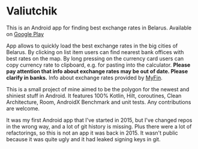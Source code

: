 # Valiutchik

This is an Android app for finding best exchange rates in Belarus. Available
on [Google Play](https://play.google.com/store/apps/details?id=fobo66.exchangecourcesbelarus)

App allows to quickly load the best exchange rates in the big cities of Belarus. By clicking on list
item users can find nearest bank offices with best rates on the map. By long pressing on the
currency card users can copy currency rate to clipboard, e.g. for pasting into the calculator.
**Please pay attention that info about exchange rates may be out of date. Please clarify in banks.**
Info about exchange rates provided by [MyFin](https://myfin.by).

This is a small project of mine aimed to be the polygon for the newest and shiniest stuff in
Android. It features 100% Kotlin, Hilt, coroutines, Clean Architecture, Room, AndroidX Benchmark and
unit tests. Any contributions are welcome.

It was my first Android app that I've started in 2015, but I've changed repos in the wrong way, and
a lot of git history is missing. Plus there were a lot of refactorings, so this is not an app it was
back in 2015. It wasn't public because it was quite ugly and it had leaked signing keys in git.
